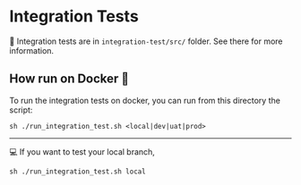 # Integration Tests
👀 Integration tests are in `integration-test/src/` folder. See there for more information.

## How run on Docker 🐳

To run the integration tests on docker, you can run from this directory the script:


``` shell
sh ./run_integration_test.sh <local|dev|uat|prod>
```

---
💻 If you want to test your local branch,
``` shell
sh ./run_integration_test.sh local
```